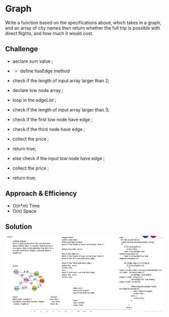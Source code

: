 # Graph
<!-- Short summary or background information -->
Write a function based on the specifications above, which takes in a graph, and an array of city names then return whether the full trip is possible with direct flights, and how much it would cost.
## Challenge
<!-- Description of the challenge -->
- aeclare sum value ;
- - define hasEdge method 
 - check if the length of input array larger than 2;
- declare tow node  array ;

- loop in the edgeList ;
- check if the length of input array larger than 3;
- check if the first tow node have edge ;

- check if the third node have edge ;
- collect the  price ;
- return true;
 
- else check if the input tow node have edge ;
- collect the  price ;
- return true;
## Approach & Efficiency
<!-- What approach did you take? Why? What is the Big O space/time for this approach? -->

- O(n*m) Time 
- O(n) Space

## Solution
<!-- Embedded whiteboard image -->
![Repeated-Word](../assets/GetEdge.PNG)
